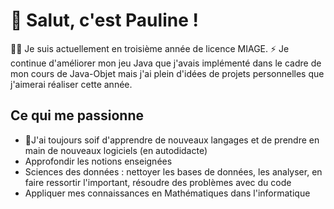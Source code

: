 # 👋 Salut, c'est Pauline !
:woman_technologist: Je suis actuellement en troisième année de licence MIAGE.
⚡ Je continue d'améliorer mon jeu Java que j'avais implémenté dans le cadre de mon cours de Java-Objet mais j'ai plein d'idées de projets personnelles que j'aimerai réaliser cette année.
## Ce qui me passionne
- :seedling:J'ai toujours soif d'apprendre de nouveaux langages et de prendre en main de nouveaux logiciels (en autodidacte)
- Approfondir les notions enseignées
- Sciences des données : nettoyer les bases de données, les analyser, en faire ressortir l'important, résoudre des problèmes avec du code
- Appliquer mes connaissances en Mathématiques dans l'informatique

<!---
PaulRel/PaulRel is a ✨ special ✨ repository because its `README.md` (this file) appears on your GitHub profile.
You can click the Preview link to take a look at your changes.
--->
